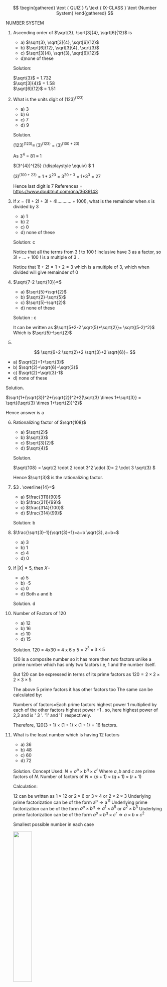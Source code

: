 
$$
\begin{gathered}
\text { QUIZ } \\
\text { IX-CLASS }
\text {Number System}
\end{gathered}
$$

NUMBER SYSTEM
1. Ascending order of $\sqrt{3}, \sqrt[3]{4}, \sqrt[6]{12}$ is
    * a) $\sqrt{3}, \sqrt[3]{4}, \sqrt[6]{12}$
    * b) $\sqrt[6]{12}, \sqrt[3]{4}, \sqrt{3}$
    * c) $\sqrt[3]{4}, \sqrt{3}, \sqrt[6]{12}$
    * d)none of these

    Solution:

    $\sqrt{3}$ = 1.732 \
    $\sqrt[3]{4}$ = 1.58 \
    $\sqrt[6]{12}$ = 1.51

2. What is the units digit of $(123)^{(123)}$
    * a) 3
    * b) 6
    * c) 7
    * d) 9

   Solution.

   $(123)^{(123)} {\displaystyle \equiv }$ $(3)^{(123)}$ = $(3)^{(100+23)}$

   As $3^{4}$ = 81 ${\displaystyle \equiv }$ 1

   $(3^{4})^{25} {\displaystyle \equiv} $ 1

   $(3)^{(100+23)}$ = $1*3^{23}$ = $3^{20+3}$ = 1*$3^3$ = 27

   Hence last digit is 7
    References = https://www.doubtnut.com/qna/3639143


3. If $x=(1!+2!+3!+4!\ldots \ldots \ldots . .+100!)$, what is the remainder when $x$ is divided by 3

    * a) 1
    * b) 2
    * c) 0
    * d) none of these

    Solution: c

    Notice that all the terms from 3 ! to 100 ! inclusive have 3 as a factor, so $3!+\ldots+100$ ! is a multiple of 3 .

    Notice that $1!+2!=1+2=3$ which is a multiple of 3, which when divided will give remainder of 0

4. $\sqrt{7-2 \sqrt{10}}=$

    * a) $\sqrt{5}+\sqrt{2}$
    * b) $\sqrt{2}-\sqrt{5}$
    * c) $\sqrt{5}-\sqrt{2}$
    * d) none of these

    Solution : c

    It can be written as $\sqrt{5+2-2 \sqrt{5}*\sqrt{2}}= \sqrt{(5-2)^2}$ \
    Which is $\sqrt{5}-\sqrt{2}$

5. 
   
$$
\sqrt{6+2 \sqrt{2}+2 \sqrt{3}+2 \sqrt{6}}=
$$

  * a) $\sqrt{2}+1+\sqrt{3}$
  * b) $\sqrt{2}+\sqrt{6}+\sqrt{3}$
  * c) $\sqrt{2}+\sqrt{3}-1$
  * d) none of these

  Solution.

  $\sqrt{1+(\sqrt{3})^2+(\sqrt{2})^2+2(\sqrt{3} \times 1+\sqrt{3}} = \sqrt{(\sqrt{3} \times 1+\sqrt{2})^2}$

  Hence answer is a

6. Rationalizing factor of $\sqrt{108}$
   * a) $\sqrt{2}$
    * b) $\sqrt{3}$
    * c) $\sqrt[3]{2}$
    * d) $\sqrt{4}$

    Solution.

    $\sqrt{108} = \sqrt{2 \cdot 2 \cdot 3^2 \cdot 3}= 2 \cdot 3 \sqrt{3} $ 

    Hence $\sqrt{3}$ is the rationalizing factor.


7. $3 . \overline{14}=$
    * a) $\frac{311}{90}$
    * b) $\frac{311}{99}$
    * c) $\frac{314}{100}$
    * d) $\frac{314}{99}$

    Solution: b

8. $\frac{\sqrt{3}-1}{\sqrt{3}+1}=a+b \sqrt{3}, a+b=$
    * a) 3
    * b) 1
    * c) 4
    * d) 0

9. If $|X|=5$, then $X=$ $\qquad$
    * a) 5
    * b) -5
    * c) 0
    * d) Both a and b

    Solution. d

10. Number of Factors of 120
    * a) 12
    * b) 16
    * c) 10
    * d) 15

    Solution. 120 = 4x30 = 4 x 6 x 5 = $2^3 \times 3  \times 5$

    120 is a composite number so it has more then two factors unlike a prime number which has only two factors i.e, 1 and the number itself.

    But 120 can be expressed in terms of its prime factors as $120=2 \times 2 \times 2 \times 3 \times 5$

    The above 5 prime factors it has other factors too The same can be calculated by:

    Numbers of factors=Each prime factors highest power 1 multiplied by each of the other factors highest power +1 .
    so, here highest power of 2,3 and is ' 3 '. '1' and '1' respectively.

    Therefore, $120(3+1) \times(1+1) \times(1+1)=16$ factors.

11. What is the least number which is having 12 factors
    * a) 36
    * b) 48
    * c) 60
    * d) 72

    Solution. 
    Concept Used:
    $N=a^p \times b^q \times c^r$ Where $a, b$ and $c$ are prime factors of $N$.
    Number of factors of $N=(p+1) \times(q+1) \times(r+1)$
    
    Calculation:

    12 can be written as $1 \times 12$ or $2 \times 6$ or $3 \times 4$ or $2 \times 2 \times 3$
    Underlying prime factorization can be of the form $\mathrm{a}^{\mathrm{p}} \Rightarrow \mathrm{a}^{11}$
    Underlying prime factorization can be of the form $a^p \times b^q \Rightarrow a^1 \times b^5$ or $a^2 \times b^3$
    Underlying prime factorization can be of the form $a^p \times b^q \times c^r \Rightarrow a \times b \times c^2$
    
    Smallest possible number in each case


    <img src="https://github.com/rajdeepd/iitjee/blob/main/quiz-11.png?raw=true" width="35%"/>


    The smallest of four cases is $5 \times 3 \times 2^2$
    $\therefore 60$ is the smallest number that has exactly 12 factors

12. If $|x|+|y|=0$, then
    * a) $x=0$
    * b) $y=0$
    * c) a or b
    * d)a and b

   Solution: d

13. 

$$
\sqrt{\sqrt{\sqrt{\sqrt{\sqrt{\sqrt{2}}}}}}=
$$
* a) $2^{\frac{1}{32}}$
* b) $2^{\frac{1}{64}}$
* c) $2^{\frac{1}{16}}$
* d) $2^{\frac{1}{128}}$

  Solution. b

14. HCF ofA, $B$ and $C$ is where $A=2^5 \times 3^3 \times 5^7, B=3^2 \times 5^7 \times 7^5, C=3^3 \times 5^5 \times 7^7 \times 11^{11}$
    * a) $3^2 \times 5^5$
    * b) $3^2 \times 5^3 \times 7$
    * c) $3^2 \times 5^3$
    * d) $3^2 \times 5^3 \times 7^2$

   Solution : a

15. 
    
$$
\frac{a-2 \sqrt{a b}+b}{\sqrt{a}-\sqrt{b}}=
$$
   * a) 1
   * b) $a-b$
   * c) $a+b$
   * d) 0

   Solution. a

16. The sum of factors of 36
    * a) 91
    * b) 45
    * c) 60
    * d) 90

    Solution. a
    The sum of all the factors of 36 can be calculated by adding 1, 2, 3, 4, 6, 9, 12, 18, 36 which is 1 + 2 + 3 + 4 + 6 + 9 + 12 + 18 + 36 = 91

17. Units digit of $2^{50} \times 15^{35}$
    * a) 5
    * b) 2
    * c) 1
    * d) 0

   Solution. d

18. Find the remainder when $2^{300}$ is divided by 8
    * (A) 0
    * (B) 1
    * (C) 2
    * (D) 3

    Solution. A

19. Which of the following number have odd number of factors
    * a) 36
    * b) 45
    * c) 2018
    * d) 105
   Solution. d : 3,5,7

20. LCM of $\frac{2}{3}, \frac{4}{15}, \frac{8}{3}$ is
    * (A) $\frac{8}{3}$
    * (B) $\frac{7}{8}$
    * (C) $\frac{40}{10}$
    * (D) $\frac{8}{9}$

Solution. A \
LCM of numerator/HCF of denominator = 8/3

21. If $5^x+5^x+5^x+5^x+5^x=125$, then the value of $x$ is
    * a) 0
    * b) 1
    * c) 2
    * d) 3
    Solution. c

    $5 \times 5^x = 5^3$ \
    $x + 1 = 3$ \
    $x = 2 $

22.. Value of $\frac{\left(x^{a+b}\right)^3 \cdot\left(x^{b+c}\right)^3 \cdot\left(x^{c+a}\right)^3}{\left(x^a \cdot x^b \cdot x^c\right)^6}$.

  * a) $x^{a+b+c}$
  * b) $x^{3(a+b+c)}$
  * c) 0
  * d) 1 \
  
  Solution. c

23. The value of $\frac{(5)^{0.25} \times(125)^{0.25}}{(256)^{0.10} \times(256)^{0.15}}$ is
    * a) $\frac{\sqrt{5}}{2}$
    * b) $\frac{5}{4}$
    * c) $\frac{25}{2}$
    * d) $\frac{25}{16}$ \
   Solution. b

     $\frac{(5)^{0.25} \times(5)^{3 \times 0.25}}{(256)^{0.25}}$ \
     $\frac{(5)^{4 \div 4} }{(16)^{0.5}}$ = $\frac{(5)^{1} }{(4)^{1}} = \frac{5}{4} $

24. The value of $m$ for which $\left[\left\{\left(\frac{1}{7^2}\right)^{-2}\right\}^{-1 / 3}\right]^{1 / 4}=7^m$ 
    * a) $\frac{1}{3}$
    * b) $-\frac{1}{3}$
    * c) $\frac{2}{3}$
    * d) none

    Solution. b

$$
\begin{aligned}
& {\left[\left\{\left(\frac{1}{7^2}\right)^{-2}\right\}^{-\frac{1}{3}}\right]^{\frac{1}{4}}=7^m} \\
& \Rightarrow\left[\left\{\left(7^{-2}\right)^{-2}\right\}^{-\frac{1}{3}}\right]^{\frac{1}{4}}=7^m \\
& \Rightarrow\left[\left(7^4\right)^{-\frac{1}{3}}\right]^{\frac{1}{4}}=7^m\left[\text { Since, }\left(a^m\right)^n=a^{m n}\right] \\
& \Rightarrow\left(7^{-\frac{4}{3}}\right)^{\frac{1}{4}}=7^m \\
& \Rightarrow 7^{\left(-\frac{4}{3} \times \frac{1}{4}\right)}=7^m \\
& \Rightarrow 7^{\frac{-1}{3}}=7^m
\end{aligned}
$$

   Since, when the bases are equal across the equal sign then their exponents must be equal.
$$
\therefore \mathrm{m}=-\frac{1}{3}
$$

   Hence, Option b is correct.

25. $\left(\frac{-5}{6}\right)^{3 / 4}$ when divided by $\left(\frac{-5}{6}\right)^{7 / 6}$ becomes $\left(\frac{-5}{6}\right)^{7-x}$. Find the value of $x$
    
    * a) $\frac{89}{12}$
    * b) $\frac{76}{9}$
    * c) $\frac{55}{4}$
    * d) none


   Solution. a

$$
\begin{aligned} & \frac{\left(-\frac{5}{6}\right)^{3 / 4}}{\left(-\frac{5}{6}\right) 7 / 6}=\left(-\frac{5}{6}\right)^{7-x} \\ & \Rightarrow\left(-\frac{5}{6}\right)^{\frac{3}{4}-\frac{7}{6}}=\left(-\frac{5}{6}\right)^{7-x} \ldots\left[\frac{x^m}{x^n}=x^{m-n}\right] \\ & \Rightarrow\left(-\frac{5}{6}\right)^{\frac{18-28}{24}}=\left(-\frac{5}{6}\right)^{7-x} \\ & \Rightarrow\left(-\frac{5}{6}\right)^{\frac{-5}{12}}=\left(-\frac{5}{6}\right)^{7-x} \\ & \Rightarrow \frac{-5}{12}=7-x \\ & \Rightarrow x=7+\frac{5}{12} \\ & \therefore x=\frac{89}{12}\end{aligned}
$$
